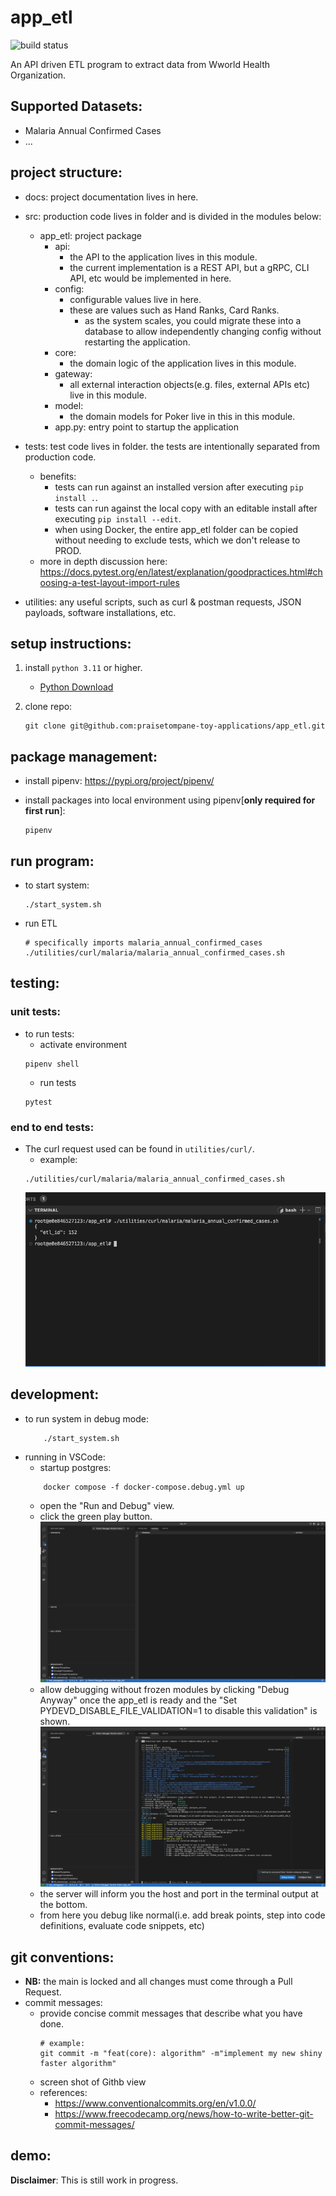 # app_etl
![build status](https://github.com/praisetompane-toy-applications/app_etl/actions/workflows/app_etl.yaml/badge.svg)

An API driven ETL program to extract data from Wworld Health Organization.

## Supported Datasets:
- Malaria Annual Confirmed Cases
- ...

## project structure:
- docs: project documentation lives in here.
- src: production code lives in folder and is divided in the modules below:
    - app_etl: project package
        - api:
            - the API to the application lives in this module.
            - the current implementation is a REST API, but a gRPC, CLI API, etc would be implemented in here.
        - config:
            - configurable values live in here.
            - these are values such as Hand Ranks, Card Ranks.
                - as the system scales, you could migrate these into a database to allow independently
                changing config without restarting the application.
        - core:
            - the domain logic of the application lives in this module.
        - gateway:
            - all external interaction objects(e.g. files, external APIs etc) live in this module.
        - model:
            - the domain models for Poker live in this in this module.
        - app.py:
            entry point to startup the application
- tests: test code lives in folder.
    the tests are intentionally separated from production code.
    - benefits:
        - tests can run against an installed version after executing `pip install .`.
        - tests can run against the local copy with an editable install after executing `pip install --edit`.
        - when using Docker, the entire app_etl folder can be copied without needing to exclude tests, which we don't release to PROD.
    - more in depth discussion here: https://docs.pytest.org/en/latest/explanation/goodpractices.html#choosing-a-test-layout-import-rules

- utilities: any useful scripts, such as curl & postman requests, JSON payloads, software installations, etc.

## setup instructions:
1. install `python 3.11` or higher.
    - [Python Download](https://www.python.org/downloads/)

2. clone repo:
    ```shell
    git clone git@github.com:praisetompane-toy-applications/app_etl.git
    ```
## package management:
- install pipenv: https://pypi.org/project/pipenv/

- install packages into local environment using pipenv[**only required for first run**]:
    ```shell
    pipenv 
    ```
## run program:
- to start system:
    ```shell
    ./start_system.sh
    ```
- run ETL
    ```shell
    # specifically imports malaria_annual_confirmed_cases
    ./utilities/curl/malaria/malaria_annual_confirmed_cases.sh
    ```

## testing:
### unit tests:
- to run tests:
    - activate environment
    ```shell
    pipenv shell
    ```
    - run tests
    ```shell
    pytest
    ```

### end to end tests:
- The curl request used can be found in `utilities/curl/`.
    - example:
    ```shell
    ./utilities/curl/malaria/malaria_annual_confirmed_cases.sh
    ```
    ![end to end curl example](./docs/malaria_annual_confirmed_cases.png) <br>

## development:
- to run system in debug mode:
    ```shell
        ./start_system.sh
    ```
- running in VSCode:
    - startup postgres:
    ```shell
        docker compose -f docker-compose.debug.yml up
    ```
    - open the "Run and Debug" view.
    - click the green play button.<br>
        ![start system output](./docs/vscode_debugging.png)
    - allow debugging without frozen modules by clicking "Debug Anyway" once the app_etl is ready and the "Set PYDEVD_DISABLE_FILE_VALIDATION=1 to disable this validation" is shown.
        ![bypass frozen modueles](./docs/vscode_debugging_frozen.png)
    - the server will inform you the host and port in the terminal output at the bottom.
    - from here you debug like normal(i.e. add break points, step into code definitions, evaluate code snippets, etc) <br>

## git conventions:
- **NB:** the main is locked and all changes must come through a Pull Request.
- commit messages:
    - provide concise commit messages that describe what you have done.
        ```shell
        # example:
        git commit -m "feat(core): algorithm" -m"implement my new shiny faster algorithm"
        ```
    - screen shot of Githb view
    - references:
        - https://www.conventionalcommits.org/en/v1.0.0/
        - https://www.freecodecamp.org/news/how-to-write-better-git-commit-messages/
## demo:

**Disclaimer**: This is still work in progress.
